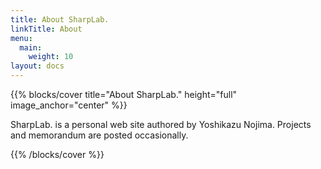 ```yaml
---
title: About SharpLab.
linkTitle: About
menu:
  main:
    weight: 10
layout: docs
---
```


{{% blocks/cover title="About SharpLab." height="full" image_anchor="center" %}}

SharpLab. is a personal web site authored by Yoshikazu Nojima.
Projects and memorandum are posted occasionally.

{{% /blocks/cover %}}



